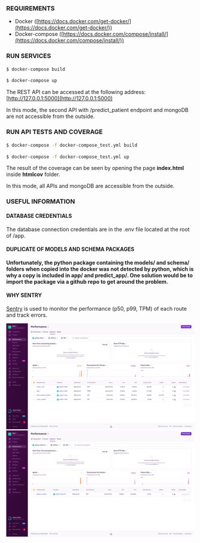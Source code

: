 ### REQUIREMENTS

- Docker ([https://docs.docker.com/get-docker/](https://docs.docker.com/get-docker/))
- Docker-compose ([https://docs.docker.com/compose/install/](https://docs.docker.com/compose/install/))

### RUN SERVICES

```bash
$ docker-compose build
```
```bash
$ docker-compose up
```

The REST API can be accessed at the following address: [http://127.0.0.1:5000](http://127.0.0.1:5000)

In this mode, the second API with /predict_patient endpoint and mongoDB are not accessible from the outside.

### RUN API TESTS AND COVERAGE

```bash
$ docker-compose -f docker-compose_test.yml build
```
```bash
$ docker-compose -f docker-compose_test.yml up
```

The result of the coverage can be seen by opening the page **index.html** inside **htmlcov** folder.

In this mode, all APIs and mongoDB are accessible from the outside.

### USEFUL INFORMATION

#### DATABASE CREDENTIALS
The database connection credentials are in the .env file located at the root of /app.  

#### DUPLICATE OF MODELS AND SCHEMA PACKAGES
**Unfortunately, the python package containing the models/ and schema/ folders when copied into the docker was not detected by python, which is why a copy is included in app/ and predict_app/. One solution would be to import the package via a github repo to get around the problem.**

#### WHY SENTRY
[Sentry](https://sentry.io/) is used to monitor the performance (p50, p99, TPM) of each route and track errors.

![Sentry_api](./img/sentry_api.png)
![Sentry_api_test_features](./img/sentry_feature_test.png)
